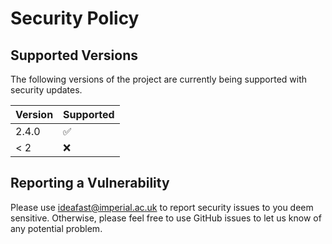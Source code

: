 # Security Policy

## Supported Versions

The following versions of the project are
currently being supported with security updates.

| Version | Supported          |
| ------- | ------------------ |
| 2.4.0   | :white_check_mark: |
| < 2     | :x:                |

## Reporting a Vulnerability

Please use <ideafast@imperial.ac.uk> to report security issues to you deem sensitive.
Otherwise, please feel free to use GitHub issues to let us know of any potential problem.
